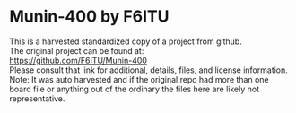 
# Munin-400 by F6ITU  
This is a harvested standardized copy of a project from github.  
The original project can be found at:  
https://github.com/F6ITU/Munin-400  
Please consult that link for additional, details, files, and license information.  
Note: It was auto harvested and if the original repo had more than one board file or anything out of the ordinary the files here are likely not representative.  
    